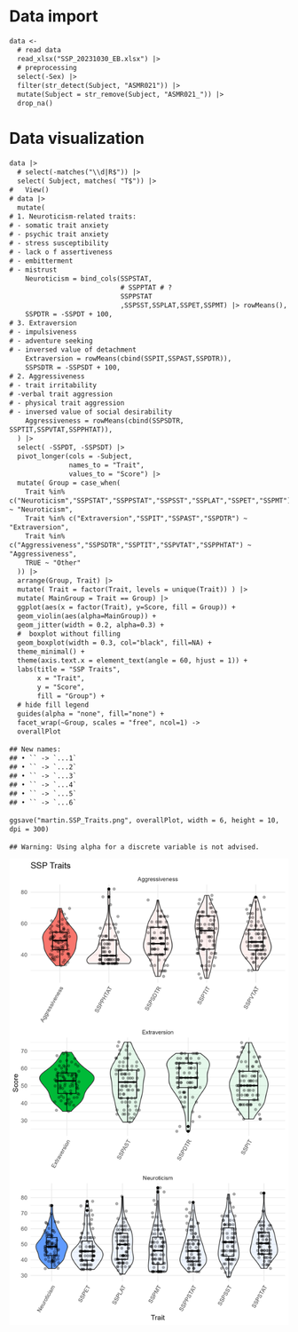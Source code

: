 # Data import

    data <-
      # read data
      read_xlsx("SSP_20231030_EB.xlsx") |>
      # preprocessing
      select(-Sex) |>
      filter(str_detect(Subject, "ASMR021")) |>
      mutate(Subject = str_remove(Subject, "ASMR021_")) |>
      drop_na()

# Data visualization

    data |>
      # select(-matches("\\d|R$")) |>
      select( Subject, matches( "T$")) |>
    #   View()
    # data |>
      mutate(
    # 1. Neuroticism-related traits:
    # - somatic trait anxiety
    # - psychic trait anxiety
    # - stress susceptibility
    # - lack o f assertiveness
    # - embitterment
    # - mistrust
        Neuroticism = bind_cols(SSPSTAT,
                                # SSPPTAT # ?
                                SSPPSTAT
                                ,SSPSST,SSPLAT,SSPET,SSPMT) |> rowMeans(),
        SSPDTR = -SSPDT + 100,
    # 3. Extraversion
    # - impulsiveness
    # - adventure seeking
    # - inversed value of detachment
        Extraversion = rowMeans(cbind(SSPIT,SSPAST,SSPDTR)),
        SSPSDTR = -SSPSDT + 100,
    # 2. Aggressiveness
    # - trait irritability
    # -verbal trait aggression
    # - physical trait aggression
    # - inversed value of social desirability
        Aggressiveness = rowMeans(cbind(SSPSDTR, SSPTIT,SSPVTAT,SSPPHTAT)),
      ) |>
      select( -SSPDT, -SSPSDT) |>
      pivot_longer(cols = -Subject,
                   names_to = "Trait",
                   values_to = "Score") |>
      mutate( Group = case_when(
        Trait %in% c("Neuroticism","SSPSTAT","SSPPSTAT","SSPSST","SSPLAT","SSPET","SSPMT") ~ "Neuroticism",
        Trait %in% c("Extraversion","SSPIT","SSPAST","SSPDTR") ~ "Extraversion",
        Trait %in% c("Aggressiveness","SSPSDTR","SSPTIT","SSPVTAT","SSPPHTAT") ~ "Aggressiveness",
        TRUE ~ "Other"
      )) |>
      arrange(Group, Trait) |>
      mutate( Trait = factor(Trait, levels = unique(Trait)) ) |>
      mutate( MainGroup = Trait == Group) |>
      ggplot(aes(x = factor(Trait), y=Score, fill = Group)) +
      geom_violin(aes(alpha=MainGroup)) +
      geom_jitter(width = 0.2, alpha=0.3) +
      #  boxplot without filling
      geom_boxplot(width = 0.3, col="black", fill=NA) +
      theme_minimal() +
      theme(axis.text.x = element_text(angle = 60, hjust = 1)) +
      labs(title = "SSP Traits",
           x = "Trait",
           y = "Score",
           fill = "Group") +
      # hide fill legend
      guides(alpha = "none", fill="none") +
      facet_wrap(~Group, scales = "free", ncol=1) ->
      overallPlot

    ## New names:
    ## • `` -> `...1`
    ## • `` -> `...2`
    ## • `` -> `...3`
    ## • `` -> `...4`
    ## • `` -> `...5`
    ## • `` -> `...6`

    ggsave("martin.SSP_Traits.png", overallPlot, width = 6, height = 10, dpi = 300)

    ## Warning: Using alpha for a discrete variable is not advised.

![](martin.SSP_Traits.png)
